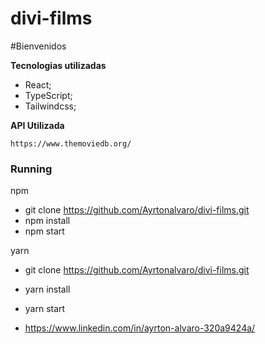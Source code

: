# divi-films

#Bienvenidos

**Tecnologias utilizadas**

- React;
- TypeScript;
- Tailwindcss;

**API Utilizada**
```
https://www.themoviedb.org/
```

### Running
npm 
- git clone https://github.com/Ayrtonalvaro/divi-films.git
- npm install
- npm start

yarn

- git clone https://github.com/Ayrtonalvaro/divi-films.git
- yarn install
- yarn start

- https://www.linkedin.com/in/ayrton-alvaro-320a9424a/
